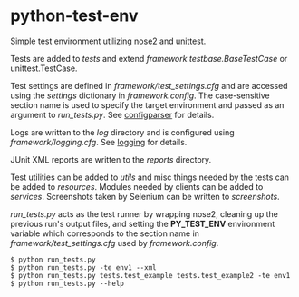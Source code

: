 # python-test-env

Simple test environment utilizing [nose2](https://github.com/nose-devs/nose2) and [unittest](https://docs.python.org/3/library/unittest.html).

Tests are added to *tests* and extend *framework.testbase.BaseTestCase* or unittest.TestCase.

Test settings are defined in *framework/test_settings.cfg* and are accessed using the *settings* dictionary in *framework.config*. The case-sensitive section name is used to specify the target environment and passed as an argument to *run_tests.py*. See [configparser](https://docs.python.org/3/library/configparser.html) for details.

Logs are written to the *log* directory and is configured using *framework/logging.cfg*.  See [logging](https://docs.python.org/3/library/logging.html) for details.

JUnit XML reports are written to the *reports* directory.

Test utilities can be added to *utils* and misc things needed by the tests can be added to *resources*. Modules needed by clients can be added to *services*. Screenshots taken by Selenium can be written to *screenshots*.

*run_tests.py* acts as the test runner by wrapping nose2, cleaning up the previous run's output files, and setting the **PY_TEST_ENV** environment variable which corresponds to the section name in *framework/test_settings.cfg* used by *framework.config*.


    $ python run_tests.py
    $ python run_tests.py -te env1 --xml
    $ python run_tests.py tests.test_example tests.test_example2 -te env1
    $ python run_tests.py --help
